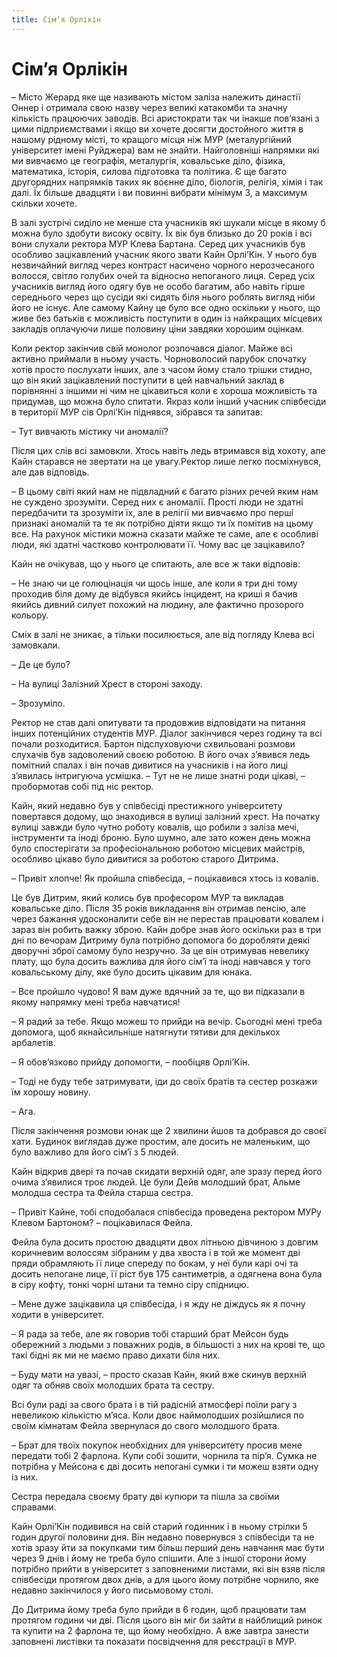 ```yaml
---
title: Сімʼя Орлікін
---
```


# Сімʼя Орлікін
– Місто Жерард яке ще називають містом заліза належить династії Оннер і отримала свою назву через великі катакомби та значну кількість працюючих заводів. Всі аристократи так чи інакше пов’язані з цими підприємствами і якщо ви хочете досягти достойного життя в нашому рідному місті, то кращого місця ніж МУР (металургійний університет імені Руйджера) вам не знайти. Найголовніші напрямки які ми вивчаємо це географія, металургія, ковальське діло, фізика, математика, історія, силова підготовка та політика. Є ще багато другорядних напрямків таких як воєнне діло, 
біологія, релігія, хімія і так далі. Їх більше двадцяти і ви повинні вибрати мінімум 3, а максимум скільки хочете.
  
В залі зустрічі сиділо не менше ста учасників які шукали місце в якому б можна було здобути високу освіту. Їх вік був близько до 20 років і всі вони слухали ректора МУР Клева Бартана. Серед цих учасників був особливо зацікавлений учасник якого звати Кайн Орлі’Кін. У нього був незвичайний вигляд через контраст насичено чорного нерозчесаного волосся, світло голубих очей та відносно непоганого лиця. Серед усіх учасників вигляд його одягу був не особо багатим, або навіть гірше середнього через що сусіди які сидять біля нього роблять вигляд ніби його не існує. Але самому Кайну це було все одно оскільки у нього, що живе без батьків є можливість поступити в один із найкращих місцевих закладів оплачуючи лише половину ціни завдяки хорошим оцінкам.

Коли ректор закінчив свій монолог розпочався діалог. Майже всі активно приймали в ньому участь. Чорноволосий парубок спочатку хотів просто послухати інших, але з часом йому стало трішки стидно, що він який зацікавлений поступити в цей навчальний заклад в порівнянні з іншими ні чим не цікавиться коли є хороша можливість та придумав, що можна було спитати. Якраз коли інший учасник співбесіди в території МУР сів Орлі’Кін піднявся, зібрався та
запитав:

– Тут вивчають містику чи аномалії?

Після цих слів всі замовкли. Хтось навіть ледь втримався від хохоту, але Кайн старався не звертати на це увагу.Ректор лише легко посміхнувся, але дав відповідь.

– В цьому світі який нам не підвладний є багато різних речей яким нам не суждено зрозуміти. Серед них є аномалії. Прості люди не здатні передбачити та зрозуміти їх, але в релігії ми вивчаємо про перші признакі аномалій та те як потрібно діяти якщо ти їх помітив на цьому все. На рахунок містики можна сказати майже те саме, але є особливі люди, які здатні частково контролювати її. Чому вас це зацікавило?

Кайн не очікував, що у нього це спитають, але все ж таки відповів:

– Не знаю чи це голюцінація чи щось інше, але коли я три дні тому проходив біля дому де відбувся якийсь інцидент, на криші я бачив якийсь дивний силует похожий на людину, але фактично прозорого кольору.

Сміх в залі не зникає, а тільки посилюється, але від погляду Клева всі замовкали.

– Де це було?

– На вулиці Залізний Хрест в стороні заходу.

– Зрозуміло.

Ректор не став далі опитувати та продовжив відповідати на питання інших потенційних студентів МУР.
Діалог закінчився через годину та всі почали розходитися. Бартон підслуховуючи схвильовані розмови слухачів був задоволений своєю роботою. В його очах з’явився ледь помітний спалах і він почав дивитися на учасників і на його лиці з’явилась інтригуюча усмішка. – Тут не не лише знатні роди цікаві, – пробормотав собі під ніс ректор.

Кайн, який недавно був у співбесіді престижного університету 
повертався додому, що знаходився в вулиці залізний хрест. На початку вулиці завжди було чутно роботу ковалів, що робили з заліза мечі, інструменти та іноді броню. Було шумно, але зато кожен день можна було спостерігати за професіональною роботою місцевих майстрів, особливо цікаво було дивитися за роботою старого Дитрима.

– Привіт хлопче! Як пройшла співбесіда, – поцікавився хтось із ковалів.

 Це був Дитрим, який колись був професором МУР та викладав ковальське діло. Після 35 років викладання він отримав пенсію, але через бажання удосконалити себе він не перестав працювати ковалем і зараз він робить важку зброю. Кайн добре знав його оскільки раз в три дні по вечорам Дитриму була потрібно допомога бо доробляти деякі дворучні зброї самому було незручно. За це він отримував невелику плату, що була досить важлива для його сім’ї та іноді навчався у того ковальському ділу, яке було досить цікавим для юнака.

– Все пройшло чудово! Я вам дуже вдячний за те, що ви підказали в якому напрямку мені треба навчатися!

– Я радий за тебе. Якщо можеш то прийди на вечір. Сьогодні мені треба допомога, щоб якнайсильніше натягнути тятиви для декількох арбалетів.

– Я обов’язково прийду допомогти, – пообіцяв Орлі’Кін.

– Тоді не буду тебе затримувати, іди до своїх братів та сестер розкажи їм хорошу новину.

– Ага.
   
Після закінчення розмови юнак ще 2 хвилини йшов та добрався до своєї хати. Будинок виглядав дуже простим, але досить не маленьким, що було важливо для його сім’ї з 5 людей.

Кайн відкрив двері та почав скидати верхній одяг, але зразу перед його очима з’явилися троє людей. Це були Дейв молодший брат, Альме молодша сестра та Фейла старша сестра.

– Привіт Кайне, тобі сподобалася співбесіда проведена
ректором МУРу Клевом Бартоном? – поцікавилася Фейла.

Фейла була досить простою двадцяти двох літньою дівчиною з довгим коричневим волоссям зібраним у два хвоста і в той же момент дві пряди обрамляють її лице спереду по бокам, у неї були карі очі та досить непогане лице, її ріст був 175 сантиметрів, а одягнена вона була в сіру кофту, тонкі чорні штани та темно сіру спідницю.
  
– Мене дуже зацікавила ця співбесіда, і я жду не діждусь як я почну ходити в університет.

– Я рада за тебе, але як говорив тобі старший брат Мейсон будь обережний з людьми з поважних родів, в більшості з них на крові те, що такі бідні як ми не маємо право дихати біля них.

– Буду мати на увазі, – просто сказав Кайн, який вже скинув верхній одяг та обняв своїх молодших брата та сестру.

Всі були раді за свого брата і в тій радісній атмосфері поїли рагу з невеликою кількістю м’яса. Коли двоє наймолодших розійшлися по своїм кімнатам Фейла звернулася до свого молодшого брата.

– Брат для твоїх покупок необхідних для університету просив мене передати тобі 2 фарлона. Купи собі зошити, чорнила та пір’я.
Сумка не потрібна у Мейсона є дві досить непогані сумки і ти можеш взяти одну із них.
   
Сестра передала своєму брату дві купюри та пішла за своїми справами.

Кайн Орлі’Кін подивився на свій старий годинник і в ньому стрілки 5 годин другої половини дня. Він недавно повернувся з співбесіди та не хотів зразу йти за покупками тим більш перший день навчання має бути через 9 днів і йому не треба було спішити.
Але з іншої сторони йому потрібно прийти в університет з заповненими листами, які він взяв після співбесіди протягом двох днів, а для цього йому потрібне чорнило, яке недавно закінчилося у його письмовому столі.

До Дитрима йому треба було прийди в 6 годин, щоб працювати там протягом години чи дві. Після цього він міг би зайти в
найблищий ринок та купити на 2 фарлона те, що йому необхідно.
А вже завтра занести заповнені листівки та показати посвідчення для реєстрації в МУР.
     

